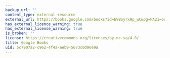```yaml
---
backup_url: ''
content_type: external-resource
external_url: https://books.google.com/books?id=EVBoyrxHp_wC&pg=PA21=onepage#v=onepage&q&f=false
has_external_licence_warning: true
has_external_license_warning: true
is_broken: ''
license: https://creativecommons.org/licenses/by-nc-sa/4.0/
title: Google Books
uid: 5c7907a2-c962-4f4a-aeb9-5673c0d96e9a
---
```

